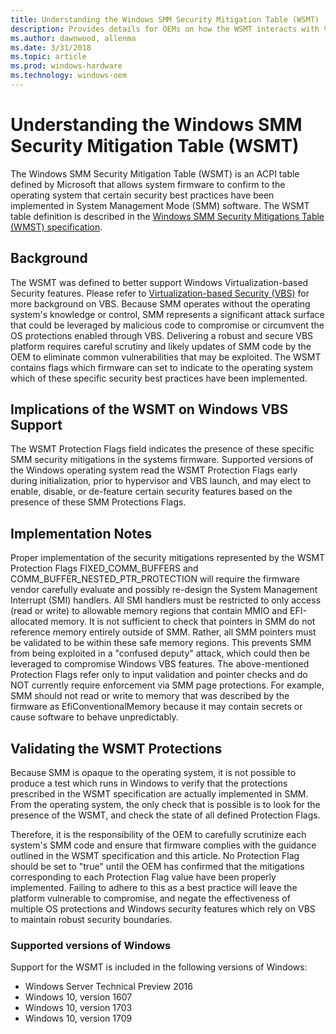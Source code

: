 ```yaml
---
title: Understanding the Windows SMM Security Mitigation Table (WSMT) 
description: Provides details for OEMs on how the WSMT interacts with VBS
ms.author: dawnwood, allenma
ms.date: 3/31/2018
ms.topic: article
ms.prod: windows-hardware
ms.technology: windows-oem
---
```

# Understanding the Windows SMM Security Mitigation Table (WSMT)

The Windows SMM Security Mitigation Table (WSMT) is an ACPI table defined by Microsoft that allows system firmware to confirm to the operating system that certain security best practices have been implemented in System Management Mode (SMM) software. The WSMT table definition is described in the [Windows SMM Security Mitigations Table (WMST) specification](https://docs.microsoft.com/en-us/windows-hardware/drivers/bringup/acpi-system-description-tables).

## Background

The WSMT was defined to better support Windows Virtualization-based Security features. Please refer to [Virtualization-based Security (VBS)](OEM-VBS.md) for more background on VBS. Because SMM operates without the operating system's knowledge or control, SMM represents a significant attack surface that could be leveraged by malicious code to compromise or circumvent the OS protections enabled through VBS. Delivering a robust and secure VBS platform requires careful scrutiny and likely updates of SMM code by the OEM to eliminate common vulnerabilities that may be exploited. The WSMT contains flags which firmware can set to indicate to the operating system which of these specific security best practices have been implemented.

## Implications of the WSMT on Windows VBS Support

The WSMT Protection Flags field indicates the presence of these specific SMM security mitigations in the systems firmware. Supported versions of the Windows operating system read the WSMT Protection Flags early during initialization, prior to hypervisor and VBS launch, and may elect to enable, disable, or de-feature certain security features based on the presence of these SMM Protections Flags.

## Implementation Notes

Proper implementation of the security mitigations represented by the WSMT Protection Flags FIXED_COMM_BUFFERS and COMM_BUFFER_NESTED_PTR_PROTECTION will require the firmware vendor carefully evaluate and possibly re-design the System Management Interrupt (SMI) handlers. All SMI handlers must be restricted to only access (read or write) to allowable memory regions that contain MMIO and EFI-allocated memory. It is not sufficient to check that pointers in SMM do not reference memory entirely outside of SMM. Rather, all SMM pointers must be validated to be within these safe memory regions. This prevents SMM from being exploited in a "confused deputy" attack, which could then be leveraged to  compromise Windows VBS features. The above-mentioned Protection Flags refer only to input validation and pointer checks and do NOT currently require enforcement via SMM page protections. For example, SMM should not read or write to memory that was described by the firmware as EfiConventionalMemory because it may contain secrets or cause software to behave unpredictably.

## Validating the WSMT Protections

Because SMM is opaque to the operating system, it is not possible to produce a test which runs in Windows to verify that the protections prescribed in the WSMT specification are actually implemented in SMM. From the operating system, the only check that is possible is to look for the presence of the WSMT, and check the state of all defined Protection Flags.

Therefore, it is the responsibility of the OEM to carefully scrutinize each system's SMM code and ensure that firmware complies with the guidance outlined in the WSMT specification and this article. No Protection Flag should be set to "true" until the OEM has confirmed that the mitigations corresponding to each Protection Flag value have been properly implemented. Failing to adhere to this as a best practice will leave the platform vulnerable to compromise, and negate the effectiveness of multiple OS protections and Windows security features which rely on VBS to maintain robust security boundaries.

### Supported versions of Windows

Support for the WSMT is included in the following versions of Windows:

* Windows Server Technical Preview 2016
* Windows 10, version 1607
* Windows 10, version 1703
* Windows 10, version 1709